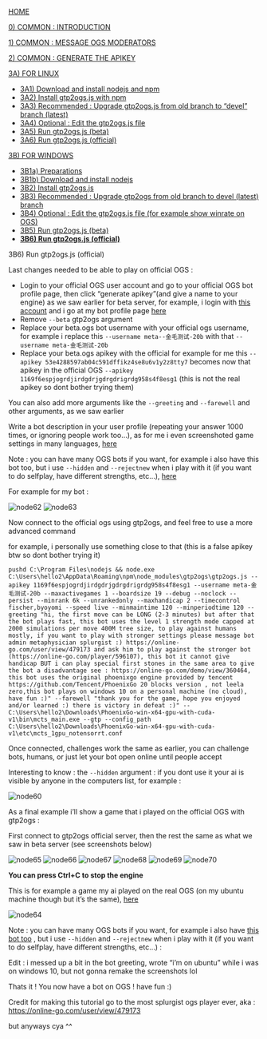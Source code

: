 [HOME](https://github.com/wonderingabout/gtp2ogs-tutorial)

[0) COMMON : INTRODUCTION](/docs/0-common-introduction.md)

[1) COMMON : MESSAGE OGS MODERATORS](/docs/1-common-message-ogs-moderators.md)

[2) COMMON : GENERATE THE APIKEY](/docs/2-common-generate-the-apikey.md)

[3A) FOR LINUX](/docs/3A0-FOR-LINUX.md)
  - [3A1) Download and install nodejs and npm](/docs/3A1-linux-download-install-nodejs.md)
  - [3A2) Install gtp2ogs.js with npm](/docs/3A2-linux-install-gt2ogs-js-with-npm.md)
  - [3A3) Recommended : Upgrade gtp2ogs.js from old branch to “devel” branch (latest)](/docs/3A3-linux-optional-upgrade-to-devel.md)
  - [3A4) Optional : Edit the gtp2ogs.js file](3A4-linux-optional-edit-gtp2ogs-js-file.md)
  - [3A5) Run gtp2ogs.js (beta)](/docs/3A5-linux-run-gtp2ogs-js-beta.md)
  - [3A6) Run gtp2ogs.js (official)](/docs/3A6-linux-run-gtp2ogs-js-beta.md)


[3B) FOR WINDOWS](/docs/3B0-FOR-WINDOWS.md)

  - [3B1a) Preparations](/docs/3B1a-windows-preparations.md)
  - [3B1b) Download and install nodejs](/docs/3B1b-windows-download-install-nodejs.md)
  - [3B2) Install gtp2ogs.js](/docs/3B2-windows-install-gt2ogs-js-with-npm.md)
  - [3B3) Recommended : Upgrade gtp2ogs from old branch to devel (latest) branch](/docs/3B3-windows-optional-upgrade-to-devel.md)
  - [3B4) Optional : Edit the gtp2ogs.js file (for example show winrate on OGS)](/docs/3B4-windows-optional-edit-gtp2ogs-js-file.md)
  - [3B5) Run gtp2ogs.js (beta)](/docs/3B5-windows-run-gtp2ogs-js-beta.md)
  - [**3B6) Run gtp2ogs.js (official)**](/docs/3B6-windows-run-gtp2ogs-js-beta.md)

3B6) Run gtp2ogs.js (official)

Last changes needed to be able to play on official OGS : 
- Login to your official OGS user account and go to your official OGS bot profile page, then click “generate apikey”(and give a name to your engine) as we saw earlier for beta server, for example, i login with [this account](https://online-go.com/user/view/479173) and i go at my bot profile page [here](https://online-go.com/player/592558/)
- Remove  `--beta` gtp2ogs argument
- Replace your beta.ogs bot username with your official ogs username, for example i replace this `--username meta--金毛测试-20b` with that `--username meta-金毛测试-20b`
- Replace your beta.ogs apikey with the official  for example for me this `--apikey 53e4288597ab04c591dffikz4se8u6v1y2z8tty7` becomes now that apikey in the official OGS `--apikey 1169f6espjogrdjirdgdrjgdrgdrigrdg958s4f8esg1` (this is not the real apikey so dont bother trying them)

You can also add more arguments like the `--greeting` and `--farewell` and other arguments, as we saw earlier

Write a bot description in your user profile (repeating your answer 1000 times, or ignoring people work too…), as for me i even screenshoted game settings in many languages, [here](https://online-go.com/player/592558/)

Note : you can have many OGS bots if you want, for example i also have this bot too, but i use `--hidden` and `--rejectnew` when i play with it (if you want to do selfplay, have different strengths, etc…), [here](https://online-go.com/player/596107/)

For example for my bot :

![node62](https://github.com/wonderingabout/gtp2ogs-tutorial/blob/master/pictures/node62.png?raw=true)
![node63](https://github.com/wonderingabout/gtp2ogs-tutorial/blob/master/pictures/node63.png?raw=true)

Now connect to the official ogs using gtp2ogs, and feel free to use a more advanced command

for example, i personally use something close to that (this is a false apikey btw so dont bother trying it)

```
pushd C:\Program Files\nodejs && node.exe C:\Users\hello2\AppData\Roaming\npm\node_modules\gtp2ogs\gtp2ogs.js --apikey 1169f6espjogrdjirdgdrjgdrgdrigrdg958s4f8esg1 --username meta-金毛测试-20b --maxactivegames 1 --boardsize 19 --debug --noclock --persist --minrank 6k --unrankedonly --maxhandicap 2 --timecontrol fischer,byoyomi --speed live --minmaintime 120 --minperiodtime 120 --greeting "hi, the first move can be LONG (2-3 minutes) but after that the bot plays fast, this bot uses the level 1 strength mode capped at 2000 simulations per move 400M tree size, to play against humans mostly, if you want to play with stronger settings please message bot admin metaphysician splurgist :) https://online-go.com/user/view/479173 and ask him to play against the stronger bot (https://online-go.com/player/596107), this bot it cannot give handicap BUT i can play special first stones in the same area to give the bot a disadvantage see : https://online-go.com/demo/view/360464, this bot uses the original phoenixgo engine provided by tencent https://github.com/Tencent/PhoenixGo 20 blocks version , not leela zero,this bot plays on windows 10 on a personal machine (no cloud), have fun :)" --farewell "thank you for the game, hope you enjoyed and/or learned :) there is victory in defeat :)" -- C:\Users\hello2\Downloads\PhoenixGo-win-x64-gpu-with-cuda-v1\bin\mcts_main.exe --gtp --config_path C:\Users\hello2\Downloads\PhoenixGo-win-x64-gpu-with-cuda-v1\etc\mcts_1gpu_notensorrt.conf
``` 

Once connected, challenges work the same as earlier, you can challenge bots, humans, or just let your bot open online until people accept

Interesting to know : 
the `--hidden` argument : if you dont use it your ai is visible by anyone in the computers list, for example :

![node60](https://github.com/wonderingabout/gtp2ogs-tutorial/blob/master/pictures/node60.png?raw=true)

As a final example i’ll show a game that i played on the official OGS with gtp2ogs :

First connect to gtp2ogs official server, then the rest the same as what we saw in beta server
(see screenshots below)

![node65](https://github.com/wonderingabout/gtp2ogs-tutorial/blob/master/pictures/node65.PNG?raw=true)
![node66](https://github.com/wonderingabout/gtp2ogs-tutorial/blob/master/pictures/node66.PNG?raw=true)
![node67](https://github.com/wonderingabout/gtp2ogs-tutorial/blob/master/pictures/node67.PNG?raw=true)
![node68](https://github.com/wonderingabout/gtp2ogs-tutorial/blob/master/pictures/node68.PNG?raw=true)
![node69](https://github.com/wonderingabout/gtp2ogs-tutorial/blob/master/pictures/node69.PNG?raw=true)
![node70](https://github.com/wonderingabout/gtp2ogs-tutorial/blob/master/pictures/node70.PNG?raw=true)

**You can press Ctrl+C to stop the engine**

This is for example a game my ai played on the real OGS (on my ubuntu machine though but it’s the same), [here](https://online-go.com/game/15744012)

![node64](https://github.com/wonderingabout/gtp2ogs-tutorial/blob/master/pictures/node64.png?raw=true)

Note : you can have many OGS bots if you want, for example i also have [this bot too](https://online-go.com/player/596107/) , but i use `--hidden` and `--rejectnew` when i play with it (if you want to do selfplay, have different strengths, etc…) : 

Edit : i messed up a bit in the bot greeting, wrote “i’m on ubuntu” while i was on windows 10, but not gonna remake the screenshots lol

Thats it !
You now have a bot on OGS !
have fun :)

Credit for making this tutorial go to the most splurgist ogs player ever, aka :
https://online-go.com/user/view/479173 

but anyways cya ^^
